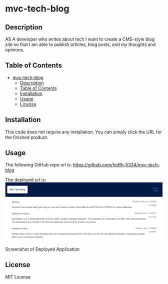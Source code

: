 # mvc-tech-blog

## Description

AS A developer who writes about tech I want to create a CMS-style blog site so that I am able to publish articles, blog posts, and my thoughts and opinions. 


## Table of Contents

- [mvc-tech-blog](#mvc-tech-blog)
  - [Description](#description)
  - [Table of Contents](#table-of-contents)
  - [Installation](#installation)
  - [Usage](#usage)
  - [License](#license)

## Installation

This code does not require any installation. You can simply click the URL for the finished product.

## Usage

The following GitHub repo url is:
https://github.com/hoffh-5334/mvc-tech-blog

The deployed url is:
![screenshot #1](./public/images/../deployed.jpg)

Screenshot of Deployed Application

## License

MIT License